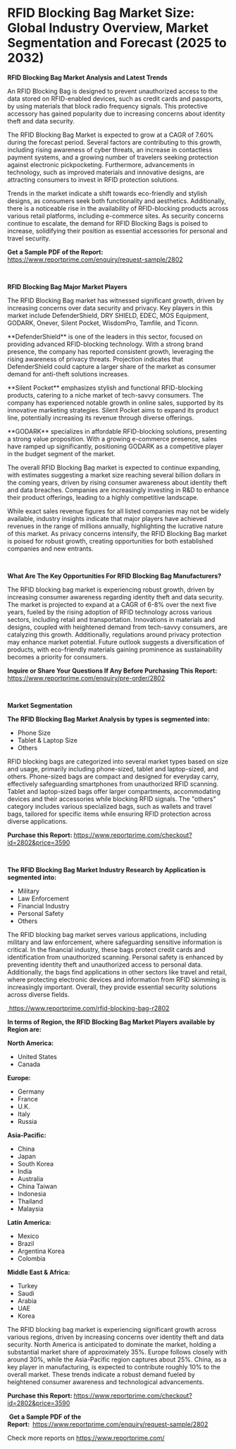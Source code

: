 <p><h1>RFID Blocking Bag Market Size: Global Industry Overview, Market Segmentation and Forecast (2025 to 2032)</h1></p><p><strong>RFID Blocking Bag Market Analysis and Latest Trends</strong></p>
<p><p>An RFID Blocking Bag is designed to prevent unauthorized access to the data stored on RFID-enabled devices, such as credit cards and passports, by using materials that block radio frequency signals. This protective accessory has gained popularity due to increasing concerns about identity theft and data security.</p><p>The RFID Blocking Bag Market is expected to grow at a CAGR of 7.60% during the forecast period. Several factors are contributing to this growth, including rising awareness of cyber threats, an increase in contactless payment systems, and a growing number of travelers seeking protection against electronic pickpocketing. Furthermore, advancements in technology, such as improved materials and innovative designs, are attracting consumers to invest in RFID protection solutions.</p><p>Trends in the market indicate a shift towards eco-friendly and stylish designs, as consumers seek both functionality and aesthetics. Additionally, there is a noticeable rise in the availability of RFID-blocking products across various retail platforms, including e-commerce sites. As security concerns continue to escalate, the demand for RFID Blocking Bags is poised to increase, solidifying their position as essential accessories for personal and travel security.</p></p>
<p><strong>Get a Sample PDF of the Report:&nbsp;</strong> <a href="https://www.reportprime.com/enquiry/request-sample/2802?utm_campaign=2756&utm_medium=2&utm_source=Github&utm_content=ia&utm_term=18032025&utm_id=rfid-blocking-bag">https://www.reportprime.com/enquiry/request-sample/2802</a></p>
<p>&nbsp;</p>
<p><strong>RFID Blocking Bag Major Market Players</strong></p>
<p><p>The RFID Blocking Bag market has witnessed significant growth, driven by increasing concerns over data security and privacy. Key players in this market include DefenderShield, DRY SHIELD, EDEC, MOS Equipment, GODARK, Onever, Silent Pocket, WisdomPro, Tamfile, and Ticonn.</p><p>**DefenderShield** is one of the leaders in this sector, focused on providing advanced RFID-blocking technology. With a strong brand presence, the company has reported consistent growth, leveraging the rising awareness of privacy threats. Projection indicates that DefenderShield could capture a larger share of the market as consumer demand for anti-theft solutions increases.</p><p>**Silent Pocket** emphasizes stylish and functional RFID-blocking products, catering to a niche market of tech-savvy consumers. The company has experienced notable growth in online sales, supported by its innovative marketing strategies. Silent Pocket aims to expand its product line, potentially increasing its revenue through diverse offerings.</p><p>**GODARK** specializes in affordable RFID-blocking solutions, presenting a strong value proposition. With a growing e-commerce presence, sales have ramped up significantly, positioning GODARK as a competitive player in the budget segment of the market.</p><p>The overall RFID Blocking Bag market is expected to continue expanding, with estimates suggesting a market size reaching several billion dollars in the coming years, driven by rising consumer awareness about identity theft and data breaches. Companies are increasingly investing in R&D to enhance their product offerings, leading to a highly competitive landscape.</p><p>While exact sales revenue figures for all listed companies may not be widely available, industry insights indicate that major players have achieved revenues in the range of millions annually, highlighting the lucrative nature of this market. As privacy concerns intensify, the RFID Blocking Bag market is poised for robust growth, creating opportunities for both established companies and new entrants.</p></p>
<p>&nbsp;</p>
<p><strong>What Are The Key Opportunities For RFID Blocking Bag Manufacturers?</strong></p>
<p><p>The RFID blocking bag market is experiencing robust growth, driven by increasing consumer awareness regarding identity theft and data security. The market is projected to expand at a CAGR of 6-8% over the next five years, fueled by the rising adoption of RFID technology across various sectors, including retail and transportation. Innovations in materials and designs, coupled with heightened demand from tech-savvy consumers, are catalyzing this growth. Additionally, regulations around privacy protection may enhance market potential. Future outlook suggests a diversification of products, with eco-friendly materials gaining prominence as sustainability becomes a priority for consumers.</p></p>
<p><strong>Inquire or Share Your Questions If Any Before Purchasing This Report:</strong> <a href="https://www.reportprime.com/enquiry/pre-order/2802?utm_campaign=2756&utm_medium=2&utm_source=Github&utm_content=ia&utm_term=18032025&utm_id=rfid-blocking-bag">https://www.reportprime.com/enquiry/pre-order/2802</a></p>
<p>&nbsp;</p>
<p><strong>Market Segmentation</strong></p>
<p><strong>The RFID Blocking Bag Market Analysis by types is segmented into:</strong></p>
<p><ul><li>Phone Size</li><li>Tablet & Laptop Size</li><li>Others</li></ul></p>
<p><p>RFID blocking bags are categorized into several market types based on size and usage, primarily including phone-sized, tablet and laptop-sized, and others. Phone-sized bags are compact and designed for everyday carry, effectively safeguarding smartphones from unauthorized RFID scanning. Tablet and laptop-sized bags offer larger compartments, accommodating devices and their accessories while blocking RFID signals. The "others" category includes various specialized bags, such as wallets and travel bags, tailored for specific items while ensuring RFID protection across diverse applications.</p></p>
<p><strong>Purchase this Report:&nbsp;</strong><a href="https://www.reportprime.com/checkout?id=2802&price=3590&utm_campaign=2756&utm_medium=2&utm_source=Github&utm_content=ia&utm_term=18032025&utm_id=rfid-blocking-bag">https://www.reportprime.com/checkout?id=2802&price=3590</a></p>
<p>&nbsp;</p>
<p><strong>The RFID Blocking Bag Market Industry Research by Application is segmented into:</strong></p>
<p><ul><li>Military</li><li>Law Enforcement</li><li>Financial Industry</li><li>Personal Safety</li><li>Others</li></ul></p>
<p><p>The RFID blocking bag market serves various applications, including military and law enforcement, where safeguarding sensitive information is critical. In the financial industry, these bags protect credit cards and identification from unauthorized scanning. Personal safety is enhanced by preventing identity theft and unauthorized access to personal data. Additionally, the bags find applications in other sectors like travel and retail, where protecting electronic devices and information from RFID skimming is increasingly important. Overall, they provide essential security solutions across diverse fields.</p></p>
<p><a href="https://www.reportprime.com/rfid-blocking-bag-r2802?utm_campaign=2756&utm_medium=2&utm_source=Github&utm_content=ia&utm_term=18032025&utm_id=rfid-blocking-bag">&nbsp;https://www.reportprime.com/rfid-blocking-bag-r2802</a></p>
<p><strong>In terms of Region, the RFID Blocking Bag Market Players available by Region are:</strong></p>
<p>
    <p> <strong> North America: </strong>
        <ul>
            <li>United States</li>
            <li>Canada</li>
        </ul>
        </p> 
    <p> <strong> Europe: </strong>
        <ul>
            <li>Germany</li>
            <li>France</li>
            <li>U.K.</li>
            <li>Italy</li>
            <li>Russia</li>
        </ul>
        </p> 
    <p> <strong> Asia-Pacific: </strong>
        <ul>
            <li>China</li>
            <li>Japan</li>
            <li>South Korea</li>
            <li>India</li>
            <li>Australia</li>
            <li>China Taiwan</li>
            <li>Indonesia</li>
            <li>Thailand</li>
            <li>Malaysia</li>
        </ul>
        </p> 
    <p> <strong> Latin America: </strong>
        <ul>
            <li>Mexico</li>
            <li>Brazil</li>
            <li>Argentina Korea</li>
            <li>Colombia</li>
        </ul>
        </p> 
    <p> <strong> Middle East & Africa: </strong>
        <ul>
            <li>Turkey</li>
            <li>Saudi</li>
            <li>Arabia</li>
            <li>UAE</li>
            <li>Korea</li>
        </ul>
    </p>
    </p>
<p><p>The RFID blocking bag market is experiencing significant growth across various regions, driven by increasing concerns over identity theft and data security. North America is anticipated to dominate the market, holding a substantial market share of approximately 35%. Europe follows closely with around 30%, while the Asia-Pacific region captures about 25%. China, as a key player in manufacturing, is expected to contribute roughly 10% to the overall market. These trends indicate a robust demand fueled by heightened consumer awareness and technological advancements.</p></p>
<p><strong>Purchase this Report: </strong><a href="https://www.reportprime.com/checkout?id=2802&price=3590&utm_campaign=2756&utm_medium=2&utm_source=Github&utm_content=ia&utm_term=18032025&utm_id=rfid-blocking-bag">https://www.reportprime.com/checkout?id=2802&price=3590</a></p>
<p>&nbsp;<strong>Get a Sample PDF of the Report:&nbsp;&nbsp;</strong><a href="https://www.reportprime.com/enquiry/request-sample/2802?utm_campaign=2756&utm_medium=2&utm_source=Github&utm_content=ia&utm_term=18032025&utm_id=rfid-blocking-bag">https://www.reportprime.com/enquiry/request-sample/2802</a></p>
<p><strong></strong></p>
<p>Check more reports on <a href="https://www.reportprime.com/?utm_campaign=2756&utm_medium=2&utm_source=Github&utm_content=ia&utm_term=18032025&utm_id=rfid-blocking-bag">https://www.reportprime.com/</a></p>